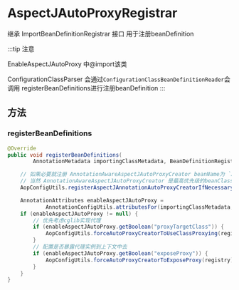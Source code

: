# AspectJAutoProxyRegistrar

继承 ImportBeanDefinitionRegistrar 接口 用于注册beanDefinition

:::tip 注意

EnableAspectJAutoProxy 中@import该类

ConfigurationClassParser 会通过`ConfigurationClassBeanDefinitionReader`会调用 registerBeanDefinitions进行注册beanDefinition
:::

## 方法

### registerBeanDefinitions

```java
@Override
public void registerBeanDefinitions(
        AnnotationMetadata importingClassMetadata, BeanDefinitionRegistry registry) {

    // 如果必要就注册 AnnotationAwareAspectJAutoProxyCreator beanName为 `AopConfigUtils.AUTO_PROXY_CREATOR_BEAN_NAME`
    // 当然 AnnotationAwareAspectJAutoProxyCreator 是最高优先级的beanClassName
    AopConfigUtils.registerAspectJAnnotationAutoProxyCreatorIfNecessary(registry);

    AnnotationAttributes enableAspectJAutoProxy =
            AnnotationConfigUtils.attributesFor(importingClassMetadata, EnableAspectJAutoProxy.class);
    if (enableAspectJAutoProxy != null) {
        // 优先考虑cglib实现代理 
        if (enableAspectJAutoProxy.getBoolean("proxyTargetClass")) {
            AopConfigUtils.forceAutoProxyCreatorToUseClassProxying(registry);
        }
        // 配置是否暴露代理实例到上下文中去
        if (enableAspectJAutoProxy.getBoolean("exposeProxy")) {
            AopConfigUtils.forceAutoProxyCreatorToExposeProxy(registry);
        }
    }
}
```
